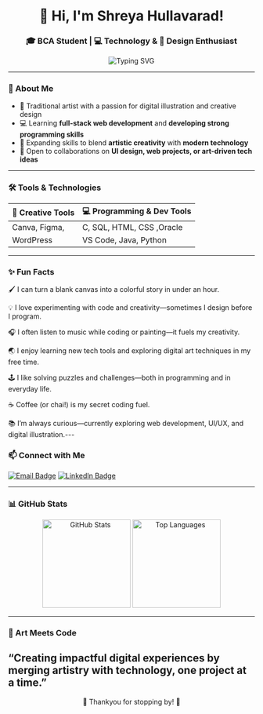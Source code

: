 <h1 align="center">👋 Hi, I'm Shreya Hullavarad!</h1>
<h3 align="center">🎓 BCA Student | 💻 Technology & 🎨 Design Enthusiast</h3>

<p align="center">
  <img src="https://readme-typing-svg.demolab.com?font=Fira+Code&weight=500&pause=1000&color=F763D6&width=435&lines=Welcome+to+my+GitHub+profile!;;Web+Designer+%7C+Traditional+Artist" alt="Typing SVG" />
</p>

---

### 🌸 About Me

- 🎨 Traditional artist with a passion for digital illustration and creative design  
- 💻 Learning **full-stack web development** and **developing strong programming skills**  
- 🌱 Expanding skills to blend **artistic creativity** with **modern technology**  
- 🤝 Open to collaborations on **UI design, web projects, or art-driven tech ideas**
  
  

---

### 🛠️ Tools & Technologies

| 🎨 Creative Tools | 💻 Programming & Dev Tools |
|------------------|---------------------------|
| Canva, Figma,  | C, SQL, HTML, CSS  ,Oracle      |
| WordPress         | VS Code, Java, Python    |

---

### ✨ Fun Facts
🖌️ I can turn a blank canvas into a colorful story in under an hour.

💡 I love experimenting with code and creativity—sometimes I design before I program.

🎧 I often listen to music while coding or painting—it fuels my creativity.

🌏 I enjoy learning new tech tools and exploring digital art techniques in my free time.

🕹️ I like solving puzzles and challenges—both in programming and in everyday life.

☕ Coffee (or chai!) is my secret coding fuel.

📚 I’m always curious—currently exploring web development, UI/UX, and digital illustration.---

### 📫 Connect with Me

[![Email Badge](https://img.shields.io/badge/Email-D14836?style=for-the-badge&logo=gmail&logoColor=white)](mailto:your-shreyahullavarad@gmail.com)
[![LinkedIn Badge](https://img.shields.io/badge/LinkedIn-0A66C2?style=for-the-badge&logo=linkedin&logoColor=white)](https://www.linkedin.com/in/shreya-g-hullavarad-8a0382321)



---

### 📊 GitHub Stats

<p align="center">
  <img src="https://github-readme-stats.vercel.app/api?username=ShreyaHullavarad&show_icons=true&theme=tokyonight" alt="GitHub Stats" height="180" />
  <img src="https://github-readme-stats.vercel.app/api/top-langs/?username=ShreyaHullavarad&layout=compact&theme=tokyonight" alt="Top Languages" height="180" />
</p>

---

### 🌈 Art Meets Code

“Creating impactful digital experiences by merging artistry with technology, one project at a time.”
---

<p align="center">🖤 Thankyou for stopping by! 🖤</p>

